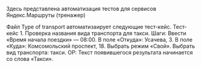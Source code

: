 Здесь представлена автоматизация тестов для сервисов Яндекс.Маршруты (тренажер)

Файл Type of transport автоматизаирует следующие тест-кейс.
Тест-кейс 1. Проверка названия вида транспорта для такси.
Шаги:
Ввести «Время начала поездки» — 08:00.
В поле «Откуда»: Усачева, 3.
В поле «Куда»: Комсомольский проспект, 18.
Выбрать режим «Свой».
Выбрать вид транспорта: такси.
ОР: Текст появившегося результата начинается со слова «Такси».
